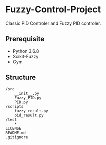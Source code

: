 # Fuzzy-Control-Project

Classic PID Controler and Fuzzy PID controler.

## Prerequisite

* Python 3.6.8
* Scikit-Fuzzy
* Gym

## Structure

```
/src
    __init__.py
    Fuzzy_PID.py
    PID.py
/scripts
    fuzzy_result.py
    pid_result.py
/test
    *
LICENSE
README.md
.gitignore
```
